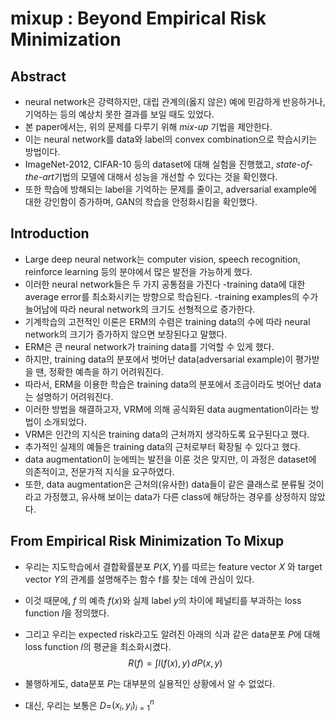 # mixup : Beyond Empirical Risk Minimization

## Abstract

- neural network은 강력하지만, 대립 관계의(옳지 않은) 예에 민감하게 반응하거나, 기억하는 등의 예상치 못한 결과를 보일 때도 있었다.
- 본 paper에서는, 위의 문제를 다루기 위해 *mix-up* 기법을 제안한다.
- 이는 neural network를 data와 label의 convex combination으로 학습시키는 방법이다. 
- ImageNet-2012, CIFAR-10 등의 dataset에 대해 실험을 진행했고, *state-of-the-art*기법의 모델에 대해서 성능을 개선할 수 있다는 것을 확인했다.
- 또한 학습에 방해되는 label을 기억하는 문제를 줄이고, adversarial example에 대한 강인함이 증가하며, GAN의 학습을 안정화시킴을 확인했다.

## Introduction

- Large deep neural network는 computer vision, speech recognition, reinforce learning 등의 분야에서 많은 발전을 가능하게 했다.
- 이러한 neural network들은 두 가지 공통점을 가진다
		 -training data에 대한 average error를 최소화시키는 방향으로 학습된다.
		 -training examples의 수가 늘어남에 따라 neural network의 크기도 선형적으로 증가한다.
- 기계학습의 고전적인 이론은 ERM의 수렴은 training data의 수에 따라 neural network의 크기가 증가하지 않으면 보장된다고 말했다.
- ERM은 큰 neural network가 training data를 기억할 수 있게 했다.
- 하지만, training data의 분포에서 벗어난 data(adversarial example)이 평가받을 땐, 정확한 예측을 하기 어려워진다.
- 따라서, ERM을 이용한 학습은 training data의 분포에서 조금이라도 벗어난 data는 설명하기 어려워진다.
- 이러한 방법을 해결하고자, VRM에 의해 공식화된 data augmentation이라는 방법이 소개되었다.
- VRM은 인간의 지식은 training data의 근처까지 생각하도록 요구된다고 했다.
- 추가적인 실제의 예들은 training data의 근처로부터 확장될 수 있다고 했다.
- data augmentation이 눈에띄는 발전을 이룬 것은 맞지만, 이 과정은 dataset에 의존적이고, 전문가적 지식을 요구하였다.
- 또한, data augmentation은 근처의(유사한) data들이 같은 클래스로 분류될 것이라고 가정했고, 유사해 보이는 data가 다른 class에 해당하는 경우를 상정하지 않았다.


## From Empirical Risk Minimization To Mixup

- 우리는 지도학습에서 결합확률분포 $P(X,Y)$를 따르는 feature vector $X$ 와 target vector $Y$의 관계를 설명해주는 함수 f를 찾는 데에 관심이 있다.
- 이것 때문에, $f$ 의 예측 $f(x)$와 실제 label $y$의 차이에 페널티를 부과하는 loss function $l$을 정의했다.
- 그리고 우리는 expected risk라고도 알려진 아래의 식과 같은  data분포 $P$에 대해 
loss function $l$의 평균을 최소화시켰다. 
$$R(f) =\int l(f(x),y) \, dP(x,y) $$
 
- 불행하게도, data분포 $P$는 대부분의 실용적인 상황에서 알 수 없었다.
- 대신, 우리는  보통은 $D =$${(x_i,y_i)}^n_{i=1}$

<!--stackedit_data:
eyJoaXN0b3J5IjpbODk0MDM1NzUxLC0xODA2NzQ5MjVdfQ==
-->